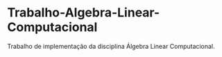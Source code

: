 # Trabalho-Algebra-Linear-Computacional
Trabalho de implementação da disciplina Álgebra Linear Computacional.
